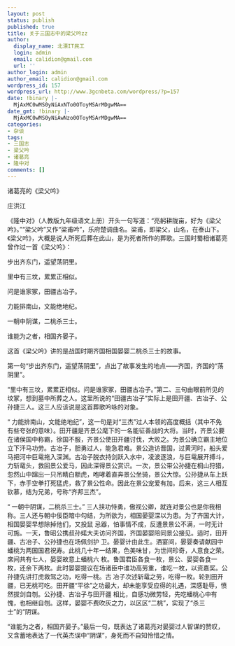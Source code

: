 ```yaml
---
layout: post
status: publish
published: true
title: 关于三国志中的梁父吟zz
author:
  display_name: 北漂IT民工
  login: admin
  email: calidion@gmail.com
  url: ''
author_login: admin
author_email: calidion@gmail.com
wordpress_id: 157
wordpress_url: http://www.3gcnbeta.com/wordpress/?p=157
date: !binary |-
  MjAxMC0wMS0yNiAxNTo0OToyMSArMDgwMA==
date_gmt: !binary |-
  MjAxMC0wMS0yNiAwNzo0OToyMSArMDgwMA==
categories:
- 杂谈
tags:
- 三国志
- 梁父吟
- 诸葛亮
- 隆中对
comments: []
---
```

<p>诸葛亮的《梁父吟》</p>
<p>庄洪江</p>
<p>    《隆中对》（人教版九年级语文上册）开头一句写道：&ldquo;亮躬耕陇亩，好为《梁父吟》。&rdquo;&ldquo;梁父吟&rdquo;又作&ldquo;梁甫吟&rdquo;，乐府楚调曲名。梁甫，即梁父，山名，在泰山下。《梁父吟》，大概是说人所死后葬在此山，是为死者所作的葬歌。三国时蜀相诸葛亮曾作过一首《梁父吟》：</p>
<p>    步出齐东门，遥望荡阴里。</p>
<p>    里中有三坟，累累正相似。</p>
<p>    问是谁家冢，田疆古冶子。</p>
<p>    力能排南山，文能绝地纪。</p>
<p>    一朝中阴谋，二桃杀三士。</p>
<p>    谁能为之者，相国齐晏子。</p>
<p>    这首《梁父吟》讲的是战国时期齐国相国晏婴二桃杀三士的故事。</p>
<p>    第一句&ldquo;步出齐东门，遥望荡阴里&rdquo;，点出了故事发生的地点&mdash;&mdash;齐国，齐国的&ldquo;荡阴里&rdquo;。</p>
<p>    &ldquo;里中有三坟，累累正相似。问是谁家冢，田疆古冶子。&rdquo;第二、三句由眼前所见的坟冢，想到墓中所葬之人。这里所说的&ldquo;田疆古冶子&rdquo;实际上是田开疆、古冶子、公孙捷三人。这三人应该说是这首葬歌吟咏的对象。</p>
<p>    &ldquo; 力能排南山，文能绝地纪&rdquo;，这一句是对&ldquo;三杰&rdquo;过人本领的高度概括（其中不免有些夸张的意味）。田开疆是齐景公麾下的一名能征善战的大将。当时，齐景公要 在诸侯国中称霸，徐国不服，齐景公使田开疆讨伐，大败之。为景公确立霸主地位立下汗马功劳。古冶子，胆勇过人，能急君难。景公造访晋国，过黄河时，船头爱 马把河中巨鼋拖入深渊。古冶子脱衣持剑跃入水中，凌波逐浪，与巨鼋展开搏斗，力斩鼋头，救回景公爱马，因此深得景公赏识。一次，景公带公孙捷在桐山狩猎， 忽然山中蹿出一只吊睛白额虎，咆哮着直奔景公坐骑，景公大惊。公孙捷从车上跃下，赤手空拳打死猛虎，救了景公性命。因此在景公宠爱有加。后来，这三人相互 钦慕，结为兄弟，号称&ldquo;齐邦三杰&rdquo;。</p>
<p>    &ldquo; 一朝中阴谋，二桃杀三士。&rdquo; 三人挟功恃勇，傲视公卿，就连对景公也是你我相称。三人还与朝中佞臣暗中勾结，为所欲为，相国晏婴深以为患。为了齐国大计，相国晏婴早想除掉他们，又投鼠 忌器，怕事情不成，反遭景景公不满，一时无计可施。一天，鲁昭公携叔孙婼大夫访问齐国，齐国晏婴陪同景公接见。适时，田开疆、古冶子、公孙捷也在场佩剑护 卫。晏婴计由此生。酒宴间，晏婴奏请献园中蟠桃为两国国君祝寿。此桃几十年一结果，色美味甘，为世间珍奇，人意食之荣。席间共有七人，晏婴故意上蟠桃六 枚。鲁国君臣各食一枚，景公、晏婴各食一枚，还余下两枚。此时晏婴提议在场诸臣中谁功高劳重，谁吃一枚，以资嘉奖。公孙捷先讲打虎救驾之功，吃得一桃。古 冶子次述斩鼋之劳，吃得一枚。轮到田开疆，已无桃可吃。田开疆&ldquo;平徐&rdquo;之功最大，却未能享受应得的礼遇，深感耻辱，愤然拔剑自刎。公孙捷、古冶子与田开疆 相比，自感功微劳轻，先吃蟠桃心中有愧，也相继自刎。这样，晏婴不费吹灰之力，以区区&ldquo;二桃&rdquo;，实现了&ldquo;杀三士&rdquo;的&ldquo;阴谋。</p>
<p>    &ldquo;谁能为之者，相国齐晏子。&rdquo;最后一句，既表达了诸葛亮对晏婴过人智谋的赞叹，又含蓄地表达了一代英杰误中&ldquo;阴谋&rdquo;，身死而不自知怜惜之情。</p>
